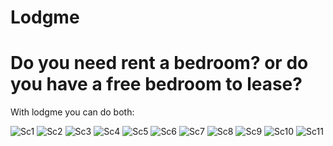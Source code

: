 Lodgme
=======

# Do you need rent a bedroom? or do you have a free bedroom to lease?
With lodgme you can do both:

![Sc1](https://user-images.githubusercontent.com/24831049/56761373-d20c7b00-6762-11e9-8aae-cf2a384b9660.png)
![Sc2](https://user-images.githubusercontent.com/24831049/56761374-d20c7b00-6762-11e9-8b8c-c90aef710415.png)
![Sc3](https://user-images.githubusercontent.com/24831049/56761379-d6d12f00-6762-11e9-8d78-d1bff65a4863.png)
![Sc4](https://user-images.githubusercontent.com/24831049/56761380-d6d12f00-6762-11e9-954b-5a2cedfcf1ee.png)
![Sc5](https://user-images.githubusercontent.com/24831049/56761381-d6d12f00-6762-11e9-878d-8f5b1349d789.png)
![Sc6](https://user-images.githubusercontent.com/24831049/56761398-e05a9700-6762-11e9-9cce-73cd0b7a4428.png)
![Sc7](https://user-images.githubusercontent.com/24831049/56761399-e0f32d80-6762-11e9-863b-fe62d9aa9ebb.png)
![Sc8](https://user-images.githubusercontent.com/24831049/56761400-e0f32d80-6762-11e9-98dd-8fda2b2857a8.png)
![Sc9](https://user-images.githubusercontent.com/24831049/56761401-e0f32d80-6762-11e9-81b0-309bd6c7e8f1.png)
![Sc10](https://user-images.githubusercontent.com/24831049/56761402-e0f32d80-6762-11e9-817d-b4a99c7734ec.png)
![Sc11](https://user-images.githubusercontent.com/24831049/56761403-e0f32d80-6762-11e9-978e-030add49cadf.png)
